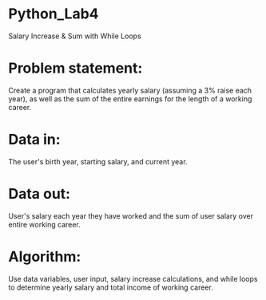 # Python_Lab4
Salary Increase & Sum with While Loops
# Problem statement:
Create a program that calculates yearly salary (assuming a 3% raise each year), as well as the sum of the entire earnings for the length of a working career.
# Data in: 
The user's birth year, starting salary, and current year.
# Data out: 
User's salary each year they have worked and the sum of user salary over entire working career.
# Algorithm: 
Use data variables, user input, salary increase calculations, and while loops to determine yearly salary and total income of working career.
